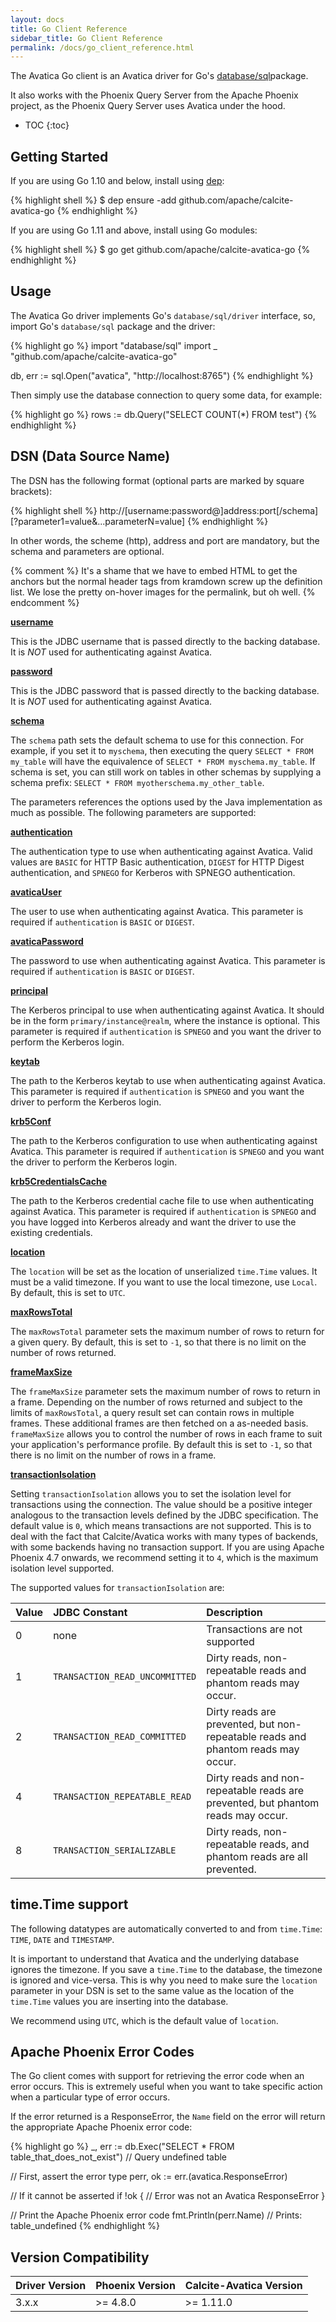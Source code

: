 ```yaml
---
layout: docs
title: Go Client Reference
sidebar_title: Go Client Reference
permalink: /docs/go_client_reference.html
---
```


<!--
{% comment %}
Licensed to the Apache Software Foundation (ASF) under one or more
contributor license agreements.  See the NOTICE file distributed with
this work for additional information regarding copyright ownership.
The ASF licenses this file to you under the Apache License, Version 2.0
(the "License"); you may not use this file except in compliance with
the License.  You may obtain a copy of the License at

http://www.apache.org/licenses/LICENSE-2.0

Unless required by applicable law or agreed to in writing, software
distributed under the License is distributed on an "AS IS" BASIS,
WITHOUT WARRANTIES OR CONDITIONS OF ANY KIND, either express or implied.
See the License for the specific language governing permissions and
limitations under the License.
{% endcomment %}
-->

The Avatica Go client is an Avatica driver for Go's
[database/sql](https://golang.org/pkg/database/sql/)package.

It also works with the Phoenix Query Server from the Apache
Phoenix project, as the Phoenix Query Server uses Avatica under the
hood.

* TOC
{:toc}

## Getting Started
If you are using Go 1.10 and below, install using [dep](https://github.com/golang/dep):

{% highlight shell %}
$ dep ensure -add github.com/apache/calcite-avatica-go
{% endhighlight %}

If you are using Go 1.11 and above, install using Go modules:

{% highlight shell %}
$ go get github.com/apache/calcite-avatica-go
{% endhighlight %}


## Usage

The Avatica Go driver implements Go's `database/sql/driver` interface, so, import Go's
`database/sql` package and the driver:

{% highlight go %}
import "database/sql"
import _ "github.com/apache/calcite-avatica-go"

db, err := sql.Open("avatica", "http://localhost:8765")
{% endhighlight %}

Then simply use the database connection to query some data, for example:

{% highlight go %}
rows := db.Query("SELECT COUNT(*) FROM test")
{% endhighlight %}

## DSN (Data Source Name)

The DSN has the following format (optional parts are marked by square brackets):

{% highlight shell %}
http://[username:password@]address:port[/schema][?parameter1=value&...parameterN=value]
{% endhighlight %}

In other words, the scheme (http), address and port are mandatory, but the schema and parameters are optional.

{% comment %}
It's a shame that we have to embed HTML to get the anchors but the normal
header tags from kramdown screw up the definition list. We lose the pretty
on-hover images for the permalink, but oh well.
{% endcomment %}

<strong><a name="username" href="#username">username</a></strong>

This is the JDBC username that is passed directly to the backing database. It is *NOT* used for authenticating
against Avatica.

<strong><a name="password" href="#password">password</a></strong>

This is the JDBC password that is passed directly to the backing database. It is *NOT* used for authenticating
against Avatica.

<strong><a name="schema" href="#schema">schema</a></strong>

The `schema` path sets the default schema to use for this connection. For example, if you set it to `myschema`,
then executing the query `SELECT * FROM my_table` will have the equivalence of `SELECT * FROM myschema.my_table`.
If schema is set, you can still work on tables in other schemas by supplying a schema prefix:
`SELECT * FROM myotherschema.my_other_table`.

The parameters references the options used by the Java implementation as much as possible.
The following parameters are supported:

<strong><a name="authentication" href="#authentication">authentication</a></strong>

The authentication type to use when authenticating against Avatica. Valid values are `BASIC` for HTTP Basic authentication,
`DIGEST` for HTTP Digest authentication, and `SPNEGO` for Kerberos with SPNEGO authentication.

<strong><a name="avaticaUser" href="#avaticaUser">avaticaUser</a></strong>

The user to use when authenticating against Avatica. This parameter is required if `authentication` is `BASIC` or `DIGEST`.

<strong><a name="avaticaPassword" href="#avaticaPassword">avaticaPassword</a></strong>

The password to use when authenticating against Avatica. This parameter is required if `authentication` is `BASIC` or `DIGEST`.

<strong><a name="principal" href="#principal">principal</a></strong>

The Kerberos principal to use when authenticating against Avatica. It should be in the form `primary/instance@realm`, where
the instance is optional. This parameter is required if `authentication` is `SPNEGO` and you want the driver to perform the
Kerberos login.

<strong><a name="keytab" href="#keytab">keytab</a></strong>

The path to the Kerberos keytab to use when authenticating against Avatica. This parameter is required if `authentication`
is `SPNEGO` and you want the driver to perform the Kerberos login.

<strong><a name="krb5Conf" href="#krb5Conf">krb5Conf</a></strong>

The path to the Kerberos configuration to use when authenticating against Avatica. This parameter is required if `authentication`
is `SPNEGO` and you want the driver to perform the Kerberos login.

<strong><a name="krb5CredentialsCache" href="#krb5CredentialsCache">krb5CredentialsCache</a></strong>

The path to the Kerberos credential cache file to use when authenticating against Avatica. This parameter is required if
`authentication` is `SPNEGO` and you have logged into Kerberos already and want the driver to use the existing credentials.

<strong><a name="location" href="#location">location</a></strong>

The `location` will be set as the location of unserialized `time.Time` values. It must be a valid timezone.
If you want to use the local timezone, use `Local`. By default, this is set to `UTC`.

<strong><a name="maxRowsTotal" href="#maxRowsTotal">maxRowsTotal</a></strong>

The `maxRowsTotal` parameter sets the maximum number of rows to return for a given query. By default, this is set to
`-1`, so that there is no limit on the number of rows returned.

<strong><a name="frameMaxSize" href="#frameMaxSize">frameMaxSize</a></strong>

The `frameMaxSize` parameter sets the maximum number of rows to return in a frame. Depending on the number of rows
returned and subject to the limits of `maxRowsTotal`, a query result set can contain rows in multiple frames. These
additional frames are then fetched on a as-needed basis. `frameMaxSize` allows you to control the number of rows
in each frame to suit your application's performance profile. By default this is set to `-1`, so that there is no limit
on the number of rows in a frame.

<strong><a name="transactionIsolation" href="#transactionIsolation">transactionIsolation</a></strong>

Setting `transactionIsolation` allows you to set the isolation level for transactions using the connection. The value
should be a positive integer analogous to the transaction levels defined by the JDBC specification. The default value
is `0`, which means transactions are not supported. This is to deal with the fact that Calcite/Avatica works with
many types of backends, with some backends having no transaction support. If you are using Apache Phoenix 4.7 onwards,
we recommend setting it to `4`, which is the maximum isolation level supported.

The supported values for `transactionIsolation` are:

| Value | JDBC Constant                  | Description                                                                      |
| :-----| :----------------------------- | :------------------------------------------------------------------------------- |
| 0     | none                           | Transactions are not supported                                                   |
| 1     | `TRANSACTION_READ_UNCOMMITTED` | Dirty reads, non-repeatable reads and phantom reads may occur.                   |
| 2     | `TRANSACTION_READ_COMMITTED`   | Dirty reads are prevented, but non-repeatable reads and phantom reads may occur. |
| 4     | `TRANSACTION_REPEATABLE_READ`  | Dirty reads and non-repeatable reads are prevented, but phantom reads may occur. |
| 8     | `TRANSACTION_SERIALIZABLE`     | Dirty reads, non-repeatable reads, and phantom reads are all prevented.          |

## time.Time support

The following datatypes are automatically converted to and from `time.Time`:
`TIME`, `DATE` and `TIMESTAMP`.

It is important to understand that Avatica and the underlying database ignores the timezone. If you save a `time.Time`
to the database, the timezone is ignored and vice-versa. This is why you need to make sure the `location` parameter
in your DSN is set to the same value as the location of the `time.Time` values you are inserting into the database.

We recommend using `UTC`, which is the default value of `location`.

## Apache Phoenix Error Codes
The Go client comes with support for retrieving the error code when an error occurs. This is extremely useful when
you want to take specific action when a particular type of error occurs.

If the error returned is a ResponseError, the `Name` field on the error will return the appropriate
Apache Phoenix error code:

{% highlight go %}
_, err := db.Exec("SELECT * FROM table_that_does_not_exist") // Query undefined table

// First, assert the error type
perr, ok := err.(avatica.ResponseError)

// If it cannot be asserted
if !ok {
    // Error was not an Avatica ResponseError
}

// Print the Apache Phoenix error code
fmt.Println(perr.Name) // Prints: table_undefined
{% endhighlight %}

## Version Compatibility

| Driver Version  | Phoenix Version   | Calcite-Avatica Version |
| :-------------- | :---------------- | :---------------------- |
| 3.x.x           | >= 4.8.0          | >= 1.11.0               |